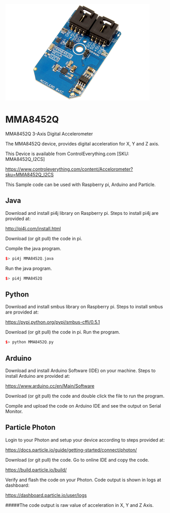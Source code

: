 [![MMA8452Q](MMA8452Q_I2C.png)](https://www.controleverything.com/content/Accelorometer?sku=MMA8452Q_I2CS)
# MMA8452Q
MMA8452Q 3-Axis Digital Accelerometer

The MMA8452Q device, provides digital acceleration for X, Y and Z axis.

This Device is available from ControlEverything.com [SKU: MMA8452Q_I2CS]

https://www.controleverything.com/content/Accelorometer?sku=MMA8452Q_I2CS

This Sample code can be used with Raspberry pi, Arduino and Particle.

## Java
Download and install pi4j library on Raspberry pi. Steps to install pi4j are provided at:

http://pi4j.com/install.html

Download (or git pull) the code in pi.

Compile the java program.
```cpp
$> pi4j MMA8452Q.java
```

Run the java program.
```cpp
$> pi4j MMA8452Q
```

## Python
Download and install smbus library on Raspberry pi. Steps to install smbus are provided at:

https://pypi.python.org/pypi/smbus-cffi/0.5.1

Download (or git pull) the code in pi. Run the program.

```cpp
$> python MMA8452Q.py
```

## Arduino
Download and install Arduino Software (IDE) on your machine. Steps to install Arduino are provided at:

https://www.arduino.cc/en/Main/Software

Download (or git pull) the code and double click the file to run the program.

Compile and upload the code on Arduino IDE and see the output on Serial Monitor.


## Particle Photon

Login to your Photon and setup your device according to steps provided at:

https://docs.particle.io/guide/getting-started/connect/photon/

Download (or git pull) the code. Go to online IDE and copy the code.

https://build.particle.io/build/

Verify and flash the code on your Photon. Code output is shown in logs at dashboard:

https://dashboard.particle.io/user/logs

#####The code output is raw value of acceleration in X, Y and Z Axis.
